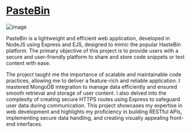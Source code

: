 ﻿# [PasteBin](https://paste-bin.cyclic.app/)

![image](https://github.com/VJ-13/PasteBin/assets/64769412/acca11e0-d91b-4d51-94c9-cb7705a08db5)

PasteBin is a lightweight and efficient web application, developed in NodeJS using Express and EJS, designed to mimic the popular HasteBin platform. The primary objective of this project is to provide users with a secure and user-friendly platform to share and store code snippets or text content with ease.

The project taught me the importance of scalable and maintainable code practices, allowing me to deliver a feature-rich and reliable application. I mastered MongoDB integration to manage data efficiently and ensured smooth retrieval and storage of user content. I also delved into the complexity of creating secure HTTPS routes using Express to safeguard user data during communication. This project showcases my expertise in web development and highlights my proficiency in building RESTful APIs, implementing secure data handling, and creating visually appealing front-end interfaces.

